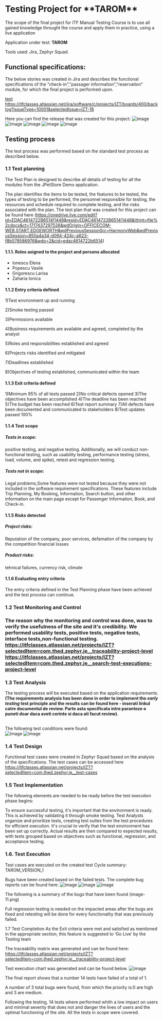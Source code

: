 <h1>Testing Project for **TAROM**</h1>

The scope of the final project for ITF Manual Testing Course is to use all gained knowledge throught the course and apply them in practice, using a live application

Application under test: **TAROM**

Tools used: Jira, Zephyr Squad.

<h2>Functional specifications:</h2>

The below stories was created in Jira and describes the functional specifications of the "check-in","passager information","reservation" module, for which the final project is performed upon.

[text](<d:/Tarom Jira/Filter+for+IZT+board+(Jira).doc>)    https://itfclasses.atlassian.net/jira/software/c/projects/IZT/boards/400/backlog?issueType=10001&selectedIssue=IZT-18

Here you can find the release that was created for this project:
![image](https://github.com/ZahariaI/Tarom-Jira/assets/166908547/ab55ad16-fbc1-498e-a59c-22c98154743c)
![image](https://github.com/ZahariaI/Tarom-Jira/assets/166908547/ab4bf208-cb2b-405a-a520-80f50a4b5d56)
![image](https://github.com/ZahariaI/Tarom-Jira/assets/166908547/7c719a6d-bc32-4376-a6b9-05a0cc252ebe)
![image](https://github.com/ZahariaI/Tarom-Jira/assets/166908547/1fa84cde-671b-46da-a452-53074ed8554d)
![image](https://github.com/ZahariaI/Tarom-Jira/assets/166908547/2ce570d3-44af-4f25-b34a-7bcfbde46b45)



<h2>Testing process</h2>

The test process was performed based on the standard test process as described below.

<h3>1.1 Test planning</h3>

The Test Plan is designed to describe all details of testing for all the modules from the JPetStore Demo application.

The plan identifies the items to be tested, the features to be tested, the types of testing to be performed, the personnel responsible for testing, the resources and schedule required to complete testing, and the risks associated with the plan. The test plan that was created for this project can be found here (https://onedrive.live.com/edit?id=EDAC4614722B6514!1448&resid=EDAC4614722B6514!1448&ithint=file%2cdocx&ct=1717437297526&wdOrigin=OFFICECOM-WEB.START.EDGEWORTH&wdPreviousSessionSrc=HarmonyWeb&wdPreviousSession=850a4a34-d094-424c-a623-f8b578586976&wdo=2&cid=edac4614722b6514)

<h4>1.1.1. Roles asigned to the project and persons allocated</h4>


<ul>
  <li>Ionescu Elena</li> 
  <li>Popescu Vasile</li>
  <li>Grigorescu Larisa</li>
  <li>Zaharia Ionica</li>
</ul>

<h4> 1.1.2 Entry criteria defined </h4>

1)Test environment up and running 

2)Smoke testing passed 

3)Permissions available 

4)Business requirements are available and agreed, completed by the analyst 

5)Roles and responsibilities established and agreed 

6)Projects risks identified and mitigated  

7)Deadlines established 

8)Objectives of testing established, communicated within the team 

<h4> 1.1.3 Exit criteria defined </h4>

1)Minimum 95% of all tests passed							2)No critical defects opened								3)The objectives have been accomplished						4)The deadline has been reached							5)The budget has been reached								6)Test report summary 										7)All defects have been documented and communicated to stakeholders		8)Test updates passed 100% 

<h4> 1.1.4 Test scope</h4>

<h5> Tests in scope: </h5>

positive testing, and negative testing. Additionally, we will conduct non-functional testing, such as usability testing, performance testing (stress, load, volume, and spike), retest and regression testing. 

<h5>Tests not in scope: </h5>

 Legal problems,Some features were not tested because they were not included in the software requirement specifications. These features include Trip Planning, My Booking, Information, Search button, and other information on the main page except for Passenger Information, Book, and Check-in. 

<h4>1.1.5 Risks detected</h4>

<h5>Project risks:</h5>
Reputation of the company, poor services, defamation of the company by the competition financial losses


<h5> Product risks: </h5>

tehnical failures, currency risk, climate

<h4>1.1.6 Evaluating entry criteria</h4>

The entry criteria defined in the Test Planning phase have been achieved and the test process can continue.

<h3>1.2 Test Monitoring and Control<h3>

The reason why the monitoring and control was done, was to verify the usefulness of the site and it's credibility.
We performed usability tests, positive tests, negative tests, interface tests,non-functional testing. 
https://itfclasses.atlassian.net/projects/IZT?selectedItem=com.thed.zephyr.je__traceability-project-level
https://itfclasses.atlassian.net/projects/IZT?selectedItem=com.thed.zephyr.je__search-test-executions-project-level

<h3> 1.3 Test Analysis </h3>
The testing process will be executed based on the application requirements. <b>(The requirements analysis has been done in order to implement the <i>early testing</i> test principle and the results can be found here - inserati linkul catre documentul de review. Parte asta specificata intre paranteze o puneti doar daca aveti cerinte si daca ati facut review)</b>. <br><br>

The following test conditions were found: <br>
![image](https://github.com/ZahariaI/Tarom-Jira/assets/166908547/7f8c9a93-bf15-4b06-9726-af77775ced09)
![image](https://github.com/ZahariaI/Tarom-Jira/assets/166908547/8e848e0f-3ae2-4883-b682-b55058797399)





<h3> 1.4 Test Design</h3>

Functional test cases were created in Zephyr Squad based on the analysis of the specifications. The test cases can be accessed here
https://itfclasses.atlassian.net/projects/IZT?selectedItem=com.thed.zephyr.je__test-cases

<h3>1.5 Test Implementation</h3>

The following elements are needed to be ready before the test execution phase begins:

To ensure successful testing, it's important that the environment is ready. This is achieved by validating it through smoke testing. Test Analysts organize and prioritize tests, creating test suites from the test procedures for efficient execution. It's crucial to verify that the test environment has been set up correctly. Actual results are then compared to expected results, with tests grouped based on objectives such as functional, regression, and acceptance testing. 

<h3>1.6. Test Execution </h3>

Test cases are executed on the created test Cycle summary: TAROM_VERSION_1

Bugs have been created based on the failed tests. The complete bug reports can be found here: 
![image](https://github.com/ZahariaI/Tarom-Jira/assets/166908547/14a4508d-a60d-4855-9020-822851b64427)
![image](https://github.com/ZahariaI/Tarom-Jira/assets/166908547/146ab92f-8f06-4a06-8cba-3eaf436c6998)
![image](https://github.com/ZahariaI/Tarom-Jira/assets/166908547/cb4313c7-919b-414e-bbf1-9a60e3729afb)

The following is a summary of the bugs that have been found
(image-11.png)

Full regression testing is needed on the impacted areas after the bugs are fixed and retesting will be done for every functionality that was previously failed.

1.7 Test Completion
As the Exit criteria were met and satisfied as mentioned in the appropriate section, this feature is suggested to ‘Go Live’ by the Testing team

The traceability matrix was generated and can be found here:
https://itfclasses.atlassian.net/projects/IZT?selectedItem=com.thed.zephyr.je__traceability-project-level

Test execution chart was generated and can be found below. 
![image](https://github.com/ZahariaI/Tarom-Jira/assets/166908547/8fdce5ae-1311-4d4e-9963-c2c016e02598)


The final report shows that a number 14 tests have failed of a total of 1.

A number of 3 total bugs were found, from which the priority is:0 are high and 3 are medium.

Following the testing, 14 tests where performed whith a low impact on users and minimal severity that does not and danger the lives of users and the optimal functioning of the site. All the tests in scope were covered.  
